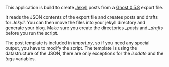 This application is build to create [Jekyll][0] posts from a [Ghost 0.5.8][1] export file.

It reads the JSON contents of the export file and creates posts and drafts for *Jekyll*. You can then move the files into your jekyll directory and generate your blog. Make sure you create the directories *_posts* and *_drafts* before you run the script.

The post template is included in *import.py*, so if you need any special output, you have to modify the script. The template is using the datastructure of the JSON, there are only exceptions for the *isodate* and the *tags* variables.

[0]: http://jekyllrb.com/
[1]: https://ghost.org/

